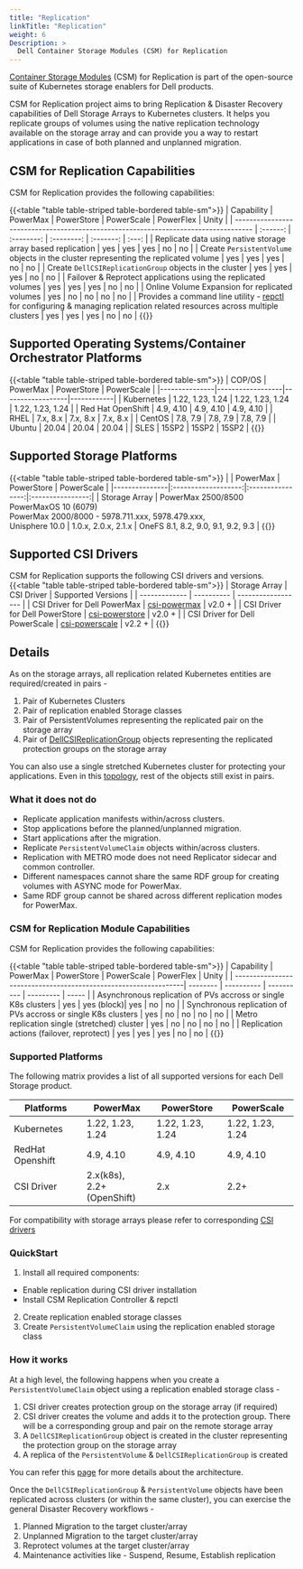 ```yaml
---
title: "Replication"
linkTitle: "Replication"
weight: 6
Description: >
  Dell Container Storage Modules (CSM) for Replication
---
```

[Container Storage Modules](https://github.com/dell/csm) (CSM) for Replication is part of the  open-source suite of Kubernetes storage enablers for Dell products. 

CSM for Replication project aims to bring Replication & Disaster Recovery capabilities of Dell Storage Arrays to Kubernetes clusters.
It helps you replicate groups of volumes using the native replication technology available on the storage array and can provide you a way to restart
applications in case of both planned and unplanned migration.

## CSM for Replication Capabilities

CSM for Replication provides the following capabilities:

{{<table "table table-striped table-bordered table-sm">}}
| Capability                                                                          | PowerMax | PowerStore | PowerScale | PowerFlex | Unity |
| ----------------------------------------------------------------------------------- | :------: | :--------: | :--------: | :-------: | :---: |
| Replicate data using native storage array based replication                         | yes      | yes        | yes        | no        | no    |
| Create `PersistentVolume` objects in the cluster representing the replicated volume | yes      | yes        | yes        | no        | no    |
| Create `DellCSIReplicationGroup` objects in the cluster                             | yes      | yes        | yes        | no        | no    |
| Failover & Reprotect applications using the replicated volumes                      | yes      | yes        | yes        | no        | no    |
| Online Volume Expansion for replicated volumes				       | yes      | no	      | no	   | no	       | no    |
| Provides a command line utility - [repctl](tools) for configuring & managing replication related resources across multiple clusters | yes | yes | yes | no | no |
{{</table>}}

## Supported Operating Systems/Container Orchestrator Platforms

{{<table "table table-striped table-bordered table-sm">}}
| COP/OS        | PowerMax         | PowerStore       | PowerScale |
|---------------|------------------|------------------|------------|
| Kubernetes    | 1.22, 1.23, 1.24 | 1.22, 1.23, 1.24 | 1.22, 1.23, 1.24 |
| Red Hat OpenShift | 4.9, 4.10    | 4.9, 4.10        | 4.9, 4.10  |
| RHEL          |     7.x, 8.x     |     7.x, 8.x     |  7.x, 8.x  |
| CentOS        |     7.8, 7.9     |     7.8, 7.9     | 7.8, 7.9   |
| Ubuntu        |       20.04      |       20.04      | 20.04      |
| SLES          |        15SP2     |        15SP2     | 15SP2      |
{{</table>}}

## Supported Storage Platforms

{{<table "table table-striped table-bordered table-sm">}}
|               | PowerMax            | PowerStore       | PowerScale       |
|---------------|:-------------------:|:----------------:|:----------------:|
| Storage Array | PowerMax 2500/8500 PowerMaxOS 10 (6079) <br> PowerMax 2000/8000 - 5978.711.xxx, 5978.479.xxx,<br> Unisphere 10.0 | 1.0.x, 2.0.x, 2.1.x | OneFS 8.1, 8.2, 9.0, 9.1, 9.2, 9.3 |
{{</table>}}

## Supported CSI Drivers

CSM for Replication supports the following CSI drivers and versions.
{{<table "table table-striped table-bordered table-sm">}}
| Storage Array | CSI Driver | Supported Versions |
| ------------- | ---------- | ------------------ |
| CSI Driver for Dell PowerMax | [csi-powermax](https://github.com/dell/csi-powermax) | v2.0 + |
| CSI Driver for Dell PowerStore | [csi-powerstore](https://github.com/dell/csi-powerstore) | v2.0 + |
| CSI Driver for Dell PowerScale | [csi-powerscale](https://github.com/dell/csi-powerscale) | v2.2 + |
{{</table>}}

## Details

As on the storage arrays, all replication related Kubernetes entities are required/created in pairs -
1. Pair of Kubernetes Clusters
2. Pair of replication enabled Storage classes
3. Pair of PersistentVolumes representing the replicated pair on the storage array
4. Pair of [DellCSIReplicationGroup](architecture/#dellcsireplicationgroup) objects representing the replicated protection groups on the storage array

You can also use a single stretched Kubernetes cluster for protecting your applications. Even in this [topology](cluster-topologies), rest of
the objects still exist in pairs.

### What it does not do
* Replicate application manifests within/across clusters.
* Stop applications before the planned/unplanned migration.
* Start applications after the migration.
* Replicate `PersistentVolumeClaim` objects within/across clusters.
* Replication with METRO mode does not need Replicator sidecar and common controller.
* Different namespaces cannot share the same RDF group for creating volumes with ASYNC mode for PowerMax.
* Same RDF group cannot be shared across different replication modes for PowerMax.

### CSM for Replication Module Capabilities

CSM for Replication provides the following capabilities:

{{<table "table table-striped table-bordered table-sm">}}
| Capability                                                      | PowerMax | PowerStore | PowerScale | PowerFlex | Unity |
| ----------------------------------------------------------------| -------- | ---------- | ---------- | --------- | ----- |
| Asynchronous replication of PVs accross or single K8s clusters  | yes      | yes (block)| yes        | no        | no    |
| Synchronous replication of PVs accross or single  K8s clusters  | yes      | no         | no         | no        | no    |
| Metro replication single (stretched) cluster                    | yes      | no         | no         | no        | no    |
| Replication actions (failover, reprotect)                       | yes      | yes        | yes        | no        | no    |
{{</table>}}

### Supported Platforms

The following matrix provides a list of all supported versions for each Dell Storage product.

| Platforms  | PowerMax          | PowerStore       | PowerScale       |
| ---------- | ----------------- | ---------------- | ---------------- |
| Kubernetes | 1.22, 1.23, 1.24  | 1.22, 1.23, 1.24 | 1.22, 1.23, 1.24 |
| RedHat Openshift |4.9, 4.10    | 4.9, 4.10        | 4.9, 4.10        |
| CSI Driver | 2.x(k8s), <br> 2.2+(OpenShift)| 2.x              | 2.2+             |

For compatibility with storage arrays please refer to corresponding [CSI drivers](../csidriver/#features-and-capabilities)

### QuickStart
1. Install all required components:
  * Enable replication during CSI driver installation
  * Install CSM Replication Controller & repctl
2. Create replication enabled storage classes
3. Create `PersistentVolumeClaim` using the replication enabled storage class

### How it works
At a high level, the following happens when you create a `PersistentVolumeClaim` object using a replication enabled storage class -
1. CSI driver creates protection group on the storage array (if required)
2. CSI driver creates the volume and adds it to the protection group. There will be a corresponding group and pair on the remote storage array
3. A `DellCSIReplicationGroup` object is created in the cluster representing the protection group on the storage array
4. A replica of the `PersistentVolume` & `DellCSIReplicationGroup` is created

You can refer this [page](architecture) for more details about the architecture.

Once the `DellCSIReplicationGroup` & `PersistentVolume` objects have been replicated across clusters (or within the same cluster), you
can exercise the general Disaster Recovery workflows -
1. Planned Migration to the target cluster/array
2. Unplanned Migration to the target cluster/array
3. Reprotect volumes at the target cluster/array
4. Maintenance activities like - Suspend, Resume, Establish replication

